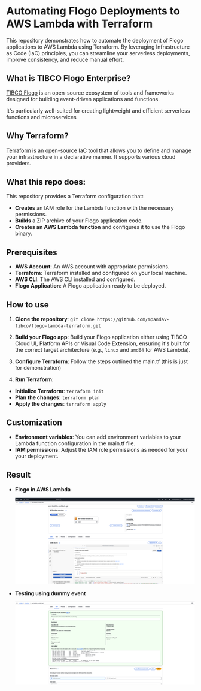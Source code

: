 # Automating Flogo Deployments to AWS Lambda with Terraform
This repository demonstrates how to automate the deployment of Flogo applications to AWS Lambda using Terraform. By leveraging Infrastructure as Code (IaC) principles, you can streamline your serverless deployments, improve consistency, and reduce manual effort.

## What is TIBCO Flogo Enterprise?
 [TIBCO Flogo](https://www.tibco.com/content/dam/tibco/documents/data-sheet/tibco-flogo-enterprise.pdf) is an open-source ecosystem of tools and frameworks designed for building event-driven applications and functions.

 It's particularly well-suited for creating lightweight and efficient serverless functions and microservices

## Why Terraform?

[Terraform](https://www.terraform.io/) is an open-source IaC tool that allows you to define and manage your infrastructure in a declarative manner. It supports various cloud providers.

## What this repo does:

This repository provides a Terraform configuration that:

- **Creates** an IAM role for the Lambda function with the necessary permissions. 
- **Builds** a ZIP archive of your Flogo application code.
- **Creates an AWS Lambda function** and configures it to use the Flogo binary.

## Prerequisites

- **AWS Account**: An AWS account with appropriate permissions.
- **Terraform**: Terraform installed and configured on your local machine.
- **AWS CLI**: The AWS CLI installed and configured.
- **Flogo Application**: A Flogo application ready to be deployed.

## How to use

  1. **Clone the repository**:
  `git clone https://github.com/mpandav-tibco/flogo-lambda-terraform.git`

  2. **Build your Flogo app**:
  Build your Flogo application either using TIBCO Cloud UI, Platform APIs or Visual Code Extension, ensuring it's built for the correct target architecture (e.g., `linux` and `amd64` for AWS Lambda).

  1. **Configure Terraform**:
  Follow the steps outlined the main.tf (this is just for demonstration)

  1. **Run Terraform**:
  - **Initialize Terraform**: `terraform init `
  - **Plan the changes**: `terraform plan `
  - **Apply the changes**: ` terraform apply `

## Customization
- **Environment variables**: You can add environment variables to your Lambda function configuration in the main.tf file.
- **IAM permissions**: Adjust the IAM role permissions as needed for your your deployment.

## Result
- **Flogo in AWS Lambda**
  
  ![alt text](./images/image.png)

- **Testing using dummy event**
  
  ![alt text](./images/image-2.png)
